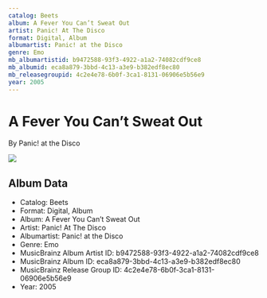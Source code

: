 ```yaml
---
catalog: Beets
album: A Fever You Can’t Sweat Out
artist: Panic! At The Disco
format: Digital, Album
albumartist: Panic! at the Disco
genre: Emo
mb_albumartistid: b9472588-93f3-4922-a1a2-74082cdf9ce8
mb_albumid: eca8a879-3bbd-4c13-a3e9-b382edf8ec80
mb_releasegroupid: 4c2e4e78-6b0f-3ca1-8131-06906e5b56e9
year: 2005
---
```


# A Fever You Can’t Sweat Out

By Panic! at the Disco

![](../../assets/beetscovers/Panic!_At_The_Disco-A_Fever_You_Can’t_Sweat_Out.jpg)

## Album Data

- Catalog: Beets
- Format: Digital, Album
- Album: A Fever You Can’t Sweat Out
- Artist: Panic! At The Disco
- Albumartist: Panic! at the Disco
- Genre: Emo
- MusicBrainz Album Artist ID: b9472588-93f3-4922-a1a2-74082cdf9ce8
- MusicBrainz Album ID: eca8a879-3bbd-4c13-a3e9-b382edf8ec80
- MusicBrainz Release Group ID: 4c2e4e78-6b0f-3ca1-8131-06906e5b56e9
- Year: 2005

